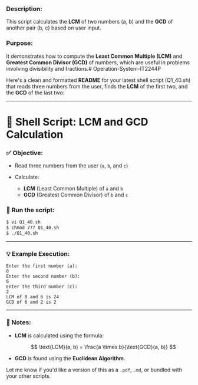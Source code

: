 ### Description:
This script calculates the **LCM** of two numbers (a, b) and the **GCD** of another pair (b, c) based on user input.

### Purpose:
It demonstrates how to compute the **Least Common Multiple (LCM)** and **Greatest Common Divisor (GCD)** of numbers, which are useful in problems involving divisibility and fractions.# Operation-System-IT2244P


Here's a clean and formatted **README** for your latest shell script (Q1\_40.sh) that reads three numbers from the user, finds the **LCM** of the first two, and the **GCD** of the last two:

---

# 🧮 Shell Script: LCM and GCD Calculation

### ✅ **Objective:**

* Read three numbers from the user (`a`, `b`, and `c`)
* Calculate:

  * **LCM** (Least Common Multiple) of `a` and `b`
  * **GCD** (Greatest Common Divisor) of `b` and `c`

### 🧪 **Run the script:**

```bash
$ vi Q1_40.sh
$ chmod 777 Q1_40.sh
$ ./Q1_40.sh
```

---

### 💡 **Example Execution:**

```
Enter the first number (a):
8
Enter the second number (b):
6
Enter the third number (c):
2
LCM of 8 and 6 is 24
GCD of 6 and 2 is 2
```

---

### 📌 Notes:

* **LCM** is calculated using the formula:

  $$
  \text{LCM}(a, b) = \frac{a \times b}{\text{GCD}(a, b)}
  $$
* **GCD** is found using the **Euclidean Algorithm**.

Let me know if you'd like a version of this as a `.pdf`, `.md`, or bundled with your other scripts.
